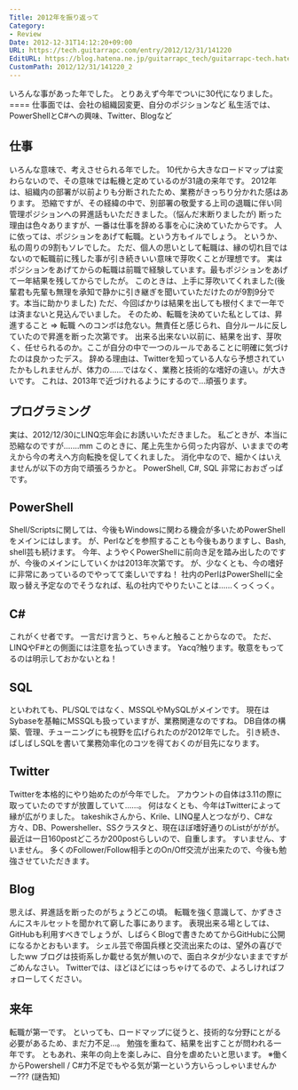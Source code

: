 ```yaml
---
Title: 2012年を振り返って
Category:
- Review
Date: 2012-12-31T14:12:20+09:00
URL: https://tech.guitarrapc.com/entry/2012/12/31/141220
EditURL: https://blog.hatena.ne.jp/guitarrapc_tech/guitarrapc-tech.hatenablog.com/atom/entry/11696248318757676013
CustomPath: 2012/12/31/141220_2
---
```


<p>いろんな事があった年でした。 とりあえず今年でついに30代になりました。 ==== 仕事面では、会社の組織図変更、自分のポジションなど 私生活では、PowerShellとC#への興味、Twitter、Blogなど</p>
<h2>仕事</h2>
<p>いろんな意味で、考えさせられる年でした。 10代から大きなロードマップは変わらないので、その意味では転機と定めているのが31歳の来年です。 2012年は、組織内の部署が以前よりも分断されたため、業務がきっちり分かれた感はあります。 恐縮ですが、その経緯の中で、別部署の敬愛する上司の退職に伴い同管理ポジションへの昇進話もいただきました。（悩んだ末断りましたが) 断った理由は色々ありますが、一番は仕事を辞める事を心に決めていたからです。 人に依っては、ポジションをあげて転職。という方もイルでしょう。 というか、私の周りの9割もソレでした。 ただ、個人の思いとして転職は、縁の切れ目ではないので転職前に残した事が引き続きいい意味で芽吹くことが理想です。 実はポジションをあげてからの転職は前職で経験しています。最もポジションをあげて一年結果を残してからでしたが。 このときは、上手に芽吹いてくれました(後輩君も先輩も無理を承知で静かに引き継ぎを聞いていただけたのが9割9分です。本当に助かりました) ただ、今回ばかりは結果を出しても根付くまで一年では済まないと見込んでいました。 そのため、転職を決めていた私としては、昇進すること =&gt; 転職 へのコンボは危ない。無責任と感じられ、自分ルールに反していたので昇進を断った次第です。 出来る出来ない以前に、結果を出す、芽吹く、任せられるのか。ここが自分の中で一つのルールであることに明確に気づけたのは良かったデス。 辞める理由は、Twitterを知っている人なら予想されていたかもしれませんが、体力の……ではなく、業務と技術的な嗜好の違い。が大きいです。 これは、2013年で近づけれるようにするので…頑張ります。</p>
<h2>プログラミング</h2>
<p>実は、2012/12/30にLINQ忘年会にお誘いいただきました。 私ごときが、本当に恐縮なのですが.......mm このときに、尾上先生から伺った内容が、いままでの考えから今の考えへ方向転換を促してくれました。 消化中なので、細かくはいえませんが以下の方向で頑張ろうかと。 PowerShell, C#, SQL 非常におおざっぱです。</p>
<h2>PowerShell</h2>
<p>Shell/Scriptsに関しては、今後もWindowsに関わる機会が多いためPowerShellをメインにはします。 が、Perlなどを参照することも今後もありますし、Bash, shell芸も続けます。 今年、ようやくPowerShellに前向き足を踏み出したのですが、今後のメインにしていくかは2013年次第です。 が、少なくとも、今の嗜好に非常にあっているのでやってて楽しいですね！ 社内のPerlはPowerShellに全取っ替え予定なのでそうなれば、私の社内でやりたいことは……くっくっく。</p>
<h2>C#</h2>
<p>これがくせ者です。 一言だけ言うと、ちゃんと触ることからなので。 ただ、LINQやF#との側面には注意を払っていきます。 Yacq?触ります。敬意をもってるのは明示しておかないとね！</p>
<h2>SQL</h2>
<p>といわれても、PL/SQLではなく、MSSQLやMySQLがメインです。 現在はSybaseを基軸にMSSQLも扱っていますが、業務関連なのですね。 DB自体の構築、管理、チューニングにも視野を広げられたのが2012年でした。 引き続き、ばしばしSQLを書いて業務効率化のコツを得ておくのが目先になります。</p>
<h2>Twitter</h2>
<p>Twitterを本格的にやり始めたのが今年でした。 アカウントの自体は3.11の際に取っていたのですが放置していて……。 何はなくとも、今年はTwitterによって縁が広がりました。 takeshikさんから、Krile、LINQ星人とつながり、C#な方々、DB、Powersheller、SSクラスタと、現在ほぼ嗜好通りのListがががが。 最近は一日160postどころか200postらしいので、自重します。 すいません、すいません。 多くのFollower/Follow相手とのOn/Off交流が出来たので、今後も勉強させていただきます。</p>
<h2>Blog</h2>
<p>思えば、昇進話を断ったのがちょうどこの頃。 転職を強く意識して、かずきさんにスキルセットを聞かれて窮した事にあります。 表現出来る場としては、GitHubも利用すべきでしょうが、しばらくBlogで書きためてからGitHubに公開になるかとおもいます。 シェル芸で帝国兵様と交流出来たのは、望外の喜びでしたww ブログは技術系しか載せる気が無いので、面白ネタが少ないままですがごめんなさい。 Twitterでは、ほどほどにはっちゃけてるので、よろしければフォローしてください。</p>
<h2>来年</h2>
<p>転職が第一です。 といっても、ロードマップに従うと、技術的な分野にとがる必要があるため、まだ力不足…。 勉強を重ねて、結果を出すことが問われる一年です。 ともあれ、来年の向上を楽しみに、自分を虐めたいと思います。 ※働くからPowershell / C#力不足でもやる気が第一という方いらっしゃいませんかー??? (謎告知)</p>
